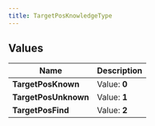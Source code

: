 ```yaml
---
title: TargetPosKnowledgeType
---
```


## Values

| Name | Description |
| ---- | ----------- |
| **TargetPosKnown** | Value: **0** |
| **TargetPosUnknown** | Value: **1** |
| **TargetPosFind** | Value: **2** |

